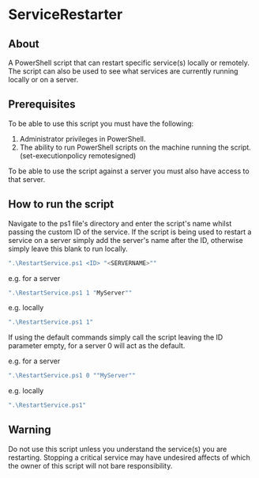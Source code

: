 # ServiceRestarter

## About
A PowerShell script that can restart specific service(s) locally or remotely.
The script can also be used to see what services are currently running locally or on a server.

## Prerequisites
To be able to use this script you must have the following:

1. Administrator privileges in PowerShell.
2. The ability to run PowerShell scripts on the machine running the script.
(set-executionpolicy remotesigned)

To be able to use the script against a server you must also have access to that server.

## How to run the script
Navigate to the ps1 file's directory and enter the script's name whilst passing the custom ID of the service.
If the script is being used to restart a service on a server simply add the server's name after the ID, otherwise simply leave this blank to run locally.

```PowerShell {cmd="node"}
".\RestartService.ps1 <ID> "<SERVERNAME>""
```
e.g. for a server
```PowerShell {cmd="node"}
".\RestartService.ps1 1 "MyServer""
```
e.g. locally
```PowerShell {cmd="node"}
".\RestartService.ps1 1"
```

If using the default commands simply call the script leaving the ID parameter empty, for a server 0 will act as the default.

e.g. for a server
```PowerShell {cmd="node"}
".\RestartService.ps1 0 ""MyServer""
```
e.g. locally
```PowerShell {cmd="node"}
".\RestartService.ps1"
```

## Warning
Do not use this script unless you understand the service(s) you are restarting. Stopping a critical service may have undesired affects of which the owner of this script will not bare responsibility.
